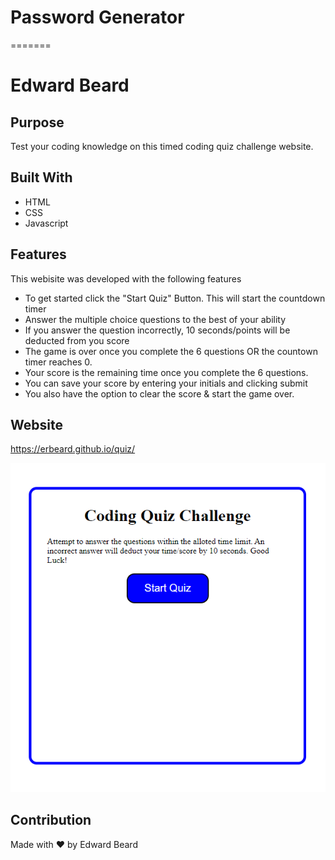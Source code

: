 # Password Generator
=======
# Edward Beard

## Purpose
Test your coding knowledge on this timed coding quiz challenge website. 

## Built With
* HTML
* CSS
* Javascript

## Features
This webisite was developed with the following features

* To get started click the "Start Quiz" Button. This will start the countdown timer
* Answer the multiple choice questions to the best of your ability
* If you answer the question incorrectly, 10 seconds/points will be deducted from you score
* The game is over once you complete the 6 questions OR the countown timer reaches 0. 
* Your score is the remaining time once you complete the 6 questions. 
* You can save your score by entering your initials and clicking submit
* You also have the option to clear the score & start the game over.


## Website
https://erbeard.github.io/quiz/

![alt text](./assets/images/Capture.PNG)

## Contribution
Made with ❤️ by Edward Beard

